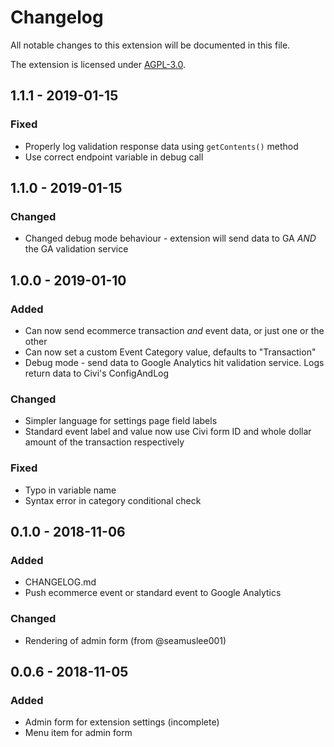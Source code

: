 # Changelog

All notable changes to this extension will be documented in this file.

The extension is licensed under [AGPL-3.0](LICENSE.txt).

## 1.1.1 - 2019-01-15

### Fixed

* Properly log validation response data using `getContents()` method
* Use correct endpoint variable in debug call

## 1.1.0 - 2019-01-15

### Changed

* Changed debug mode behaviour - extension will send data to GA _AND_ the GA validation service

## 1.0.0 - 2019-01-10

### Added

* Can now send ecommerce transaction _and_ event data, or just one or the other
* Can now set a custom Event Category value, defaults to "Transaction"
* Debug mode - send data to Google Analytics hit validation service. Logs return data to Civi's ConfigAndLog

### Changed

* Simpler language for settings page field labels
* Standard event label and value now use Civi form ID and whole dollar amount of the transaction respectively

### Fixed

* Typo in variable name
* Syntax error in category conditional check

## 0.1.0 - 2018-11-06

### Added

* CHANGELOG.md
* Push ecommerce event or standard event to Google Analytics

### Changed

* Rendering of admin form (from @seamuslee001)

## 0.0.6 - 2018-11-05

### Added

* Admin form for extension settings (incomplete)
* Menu item for admin form
